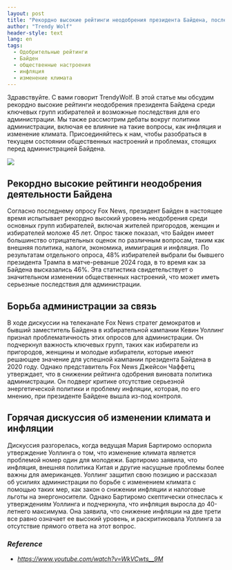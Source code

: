 ```yaml
---
layout: post
title: "Рекордно высокие рейтинги неодобрения президента Байдена, последствия для его администрации и предстоящие задачи"
author: "Trendy Wolf"
header-style: text
lang: en
tags:
  - Одобрительные рейтинги
  - Байден
  - общественные настроения
  - инфляция
  - изменение климата
---
```


Здравствуйте. С вами говорит TrendyWolf. В этой статье мы обсудим рекордно высокие рейтинги неодобрения президента Байдена среди ключевых групп избирателей и возможные последствия для его администрации. Мы также рассмотрим дебаты вокруг политики администрации, включая ее влияние на такие вопросы, как инфляция и изменение климата. Присоединяйтесь к нам, чтобы разобраться в текущем состоянии общественных настроений и проблемах, стоящих перед администрацией Байдена.

<img
    src="https://i.ytimg.com/vi/WkVCwts__9M/hqdefault.jpg"
/>


## Рекордно высокие рейтинги неодобрения деятельности Байдена
Согласно последнему опросу Fox News, президент Байден в настоящее время испытывает рекордно высокий уровень неодобрения среди основных групп избирателей, включая жителей пригородов, женщин и избирателей моложе 45 лет. Опрос также показал, что Байден имеет большинство отрицательных оценок по различным вопросам, таким как внешняя политика, налоги, экономика, иммиграция и инфляция. По результатам отдельного опроса, 48% избирателей выбрали бы бывшего президента Трампа в матче-реванше 2024 года, в то время как за Байдена высказались 46%. Эта статистика свидетельствует о значительном изменении общественных настроений, что может иметь серьезные последствия для администрации.

## Борьба администрации за связь
В ходе дискуссии на телеканале Fox News стратег демократов и бывший заместитель Байдена в избирательной кампании Кевин Уоллинг признал проблематичность этих опросов для администрации. Он подчеркнул важность ключевых групп, таких как избиратели из пригородов, женщины и молодые избиратели, которые имеют решающее значение для успешной кампании президента Байдена в 2020 году. Однако представитель Fox News Джейсон Чаффетц утверждает, что в снижении рейтинга одобрения виновата политика администрации. Он подверг критике отсутствие серьезной энергетической политики и проблему инфляции, которая, по его мнению, при президенте Байдене вышла из-под контроля.

## Горячая дискуссия об изменении климата и инфляции
Дискуссия разгорелась, когда ведущая Мария Бартиромо оспорила утверждение Уоллинга о том, что изменение климата является проблемой номер один для молодежи. Бартиромо заявила, что инфляция, внешняя политика Китая и другие насущные проблемы более важны для американцев. Уоллинг защитил свою позицию и рассказал об усилиях администрации по борьбе с изменением климата с помощью таких мер, как закон о снижении инфляции и налоговые льготы на энергоносители. Однако Бартиромо скептически отнеслась к утверждениям Уоллинга и подчеркнула, что инфляция выросла до 40-летнего максимума. Она заявила, что снижение инфляции на две трети все равно означает ее высокий уровень, и раскритиковала Уоллинга за отсутствие прямого ответа на этот вопрос.


### _Reference_
- _https://www.youtube.com/watch?v=WkVCwts__9M_

